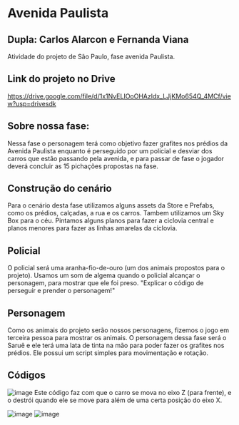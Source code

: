# Avenida Paulista

## Dupla: Carlos Alarcon e Fernanda Viana
Atividade do projeto de São Paulo, fase avenida Paulista.

## Link do projeto no Drive
https://drive.google.com/file/d/1x1NvELIOoOHAzldx_LJjKMo654Q_4MCf/view?usp=drivesdk

## Sobre nossa fase:
Nessa fase o personagem terá como objetivo fazer grafites nos prédios da Avenida Paulista enquanto é perseguido por um policial e desviar dos carros que estão passando pela avenida, e para passar de fase o jogador deverá concluir as 15 pichações propostas na fase.

## Construção do cenário
Para o cenário desta fase utilizamos alguns assets da Store e Prefabs, como os prédios, calçadas, a rua e os carros. Tambem utilizamos um Sky Box para o céu. Pintamos alguns planos para fazer a ciclovia central e planos menores para fazer as linhas amarelas da ciclovia.

## Policial
O policial será uma aranha-fio-de-ouro (um dos animais propostos para o projeto). Usamos um som de algema quando o policial alcançar o personagem, para mostrar que ele foi preso. "Explicar o código de perseguir e prender o personagem!"

## Personagem
Como os animais do projeto serão nossos personagens, fizemos o jogo em terceira pessoa para mostrar os animais. O personagem dessa fase será o Saruê e ele terá uma lata de tinta na mão para poder fazer os grafites nos prédios. Ele possui um script simples para movimentação e rotação.

## Códigos
![image](https://github.com/Fernanda-Marcelino/AvPaulista/assets/128370700/096f7b2b-f795-4f22-bdcf-1ade536a90a1)
Este código faz com que o carro se mova no eixo Z (para frente), e o destrói quando ele se move para além de uma certa posição do eixo X.

![image](https://github.com/Fernanda-Marcelino/AvPaulista/assets/128370700/b8e9a2e9-c735-4c85-ba53-7f77d21df0e9) ![image](https://github.com/Fernanda-Marcelino/AvPaulista/assets/128370700/a14d188f-3f2b-4056-997d-4da15eae1f8a)






